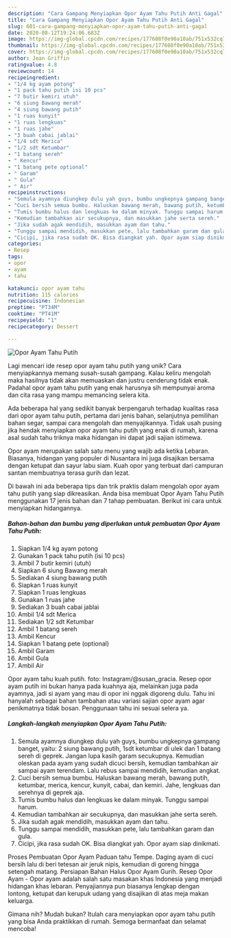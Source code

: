 ```yaml
---
description: "Cara Gampang Menyiapkan Opor Ayam Tahu Putih Anti Gagal"
title: "Cara Gampang Menyiapkan Opor Ayam Tahu Putih Anti Gagal"
slug: 601-cara-gampang-menyiapkan-opor-ayam-tahu-putih-anti-gagal
date: 2020-08-12T19:24:06.683Z
image: https://img-global.cpcdn.com/recipes/177608f0e90a10ab/751x532cq70/opor-ayam-tahu-putih-foto-resep-utama.jpg
thumbnail: https://img-global.cpcdn.com/recipes/177608f0e90a10ab/751x532cq70/opor-ayam-tahu-putih-foto-resep-utama.jpg
cover: https://img-global.cpcdn.com/recipes/177608f0e90a10ab/751x532cq70/opor-ayam-tahu-putih-foto-resep-utama.jpg
author: Jean Griffin
ratingvalue: 4.8
reviewcount: 14
recipeingredient:
- "1/4 kg ayam potong"
- "1 pack tahu putih isi 10 pcs"
- "7 butir kemiri utuh"
- "6 siung Bawang merah"
- "4 siung bawang putih"
- "1 ruas kunyit"
- "1 ruas lengkuas"
- "1 ruas jahe"
- "3 buah cabai jablai"
- "1/4 sdt Merica"
- "1/2 sdt Ketumbar"
- "1 batang sereh"
- " Kencur"
- "1 batang pete optional"
- " Garam"
- " Gula"
- " Air"
recipeinstructions:
- "Semula ayamnya diungkep dulu yah guys, bumbu ungkepnya gampang banget, yaitu: 2 siung bawang putih, 1sdt ketumbar di ulek dan 1 batang sereh di geprek. Jangan lupa kasih garam secukupnya. Kemudian oleskan pada ayam yang sudah dicuci bersih, kemudian tambahkan air sampai ayam terendam. Lalu rebus sampai mendidih, kemudian angkat."
- "Cuci bersih semua bumbu. Haluskan bawang merah, bawang putih, ketumbar, merica, kencur, kunyit, cabai, dan kemiri. Jahe, lengkuas dan serehnya di geprek aja."
- "Tumis bumbu halus dan lengkuas ke dalam minyak. Tunggu sampai harum."
- "Kemudian tambahkan air secukupnya, dan masukkan jahe serta sereh."
- "Jika sudah agak mendidih, masukkan ayam dan tahu."
- "Tunggu sampai mendidih, masukkan pete, lalu tambahkan garam dan gula."
- "Cicipi, jika rasa sudah OK. Bisa diangkat yah. Opor ayam siap dinikmati."
categories:
- Resep
tags:
- opor
- ayam
- tahu

katakunci: opor ayam tahu 
nutrition: 115 calories
recipecuisine: Indonesian
preptime: "PT34M"
cooktime: "PT41M"
recipeyield: "1"
recipecategory: Dessert

---
```



![Opor Ayam Tahu Putih](https://img-global.cpcdn.com/recipes/177608f0e90a10ab/751x532cq70/opor-ayam-tahu-putih-foto-resep-utama.jpg)

Lagi mencari ide resep opor ayam tahu putih yang unik? Cara menyiapkannya memang susah-susah gampang. Kalau keliru mengolah maka hasilnya tidak akan memuaskan dan justru cenderung tidak enak. Padahal opor ayam tahu putih yang enak harusnya sih mempunyai aroma dan cita rasa yang mampu memancing selera kita.

Ada beberapa hal yang sedikit banyak berpengaruh terhadap kualitas rasa dari opor ayam tahu putih, pertama dari jenis bahan, selanjutnya pemilihan bahan segar, sampai cara mengolah dan menyajikannya. Tidak usah pusing jika hendak menyiapkan opor ayam tahu putih yang enak di rumah, karena asal sudah tahu triknya maka hidangan ini dapat jadi sajian istimewa.

Opor ayam merupakan salah satu menu yang wajib ada ketika Lebaran. Biasanya, hidangan yang populer di Nusantara ini juga disajikan bersama dengan ketupat dan sayur labu siam. Kuah opor yang terbuat dari campuran santan membuatnya terasa gurih dan lezat.


Di bawah ini ada beberapa tips dan trik praktis dalam mengolah opor ayam tahu putih yang siap dikreasikan. Anda bisa membuat Opor Ayam Tahu Putih menggunakan 17 jenis bahan dan 7 tahap pembuatan. Berikut ini cara untuk menyiapkan hidangannya.

<!--inarticleads1-->

##### Bahan-bahan dan bumbu yang diperlukan untuk pembuatan Opor Ayam Tahu Putih:

1. Siapkan 1/4 kg ayam potong
1. Gunakan 1 pack tahu putih (isi 10 pcs)
1. Ambil 7 butir kemiri (utuh)
1. Siapkan 6 siung Bawang merah
1. Sediakan 4 siung bawang putih
1. Siapkan 1 ruas kunyit
1. Siapkan 1 ruas lengkuas
1. Gunakan 1 ruas jahe
1. Sediakan 3 buah cabai jablai
1. Ambil 1/4 sdt Merica
1. Sediakan 1/2 sdt Ketumbar
1. Ambil 1 batang sereh
1. Ambil  Kencur
1. Siapkan 1 batang pete (optional)
1. Ambil  Garam
1. Ambil  Gula
1. Ambil  Air


Opor ayam tahu kuah putih. foto: Instagram/@susan_gracia. Resep opor ayam putih ini bukan hanya pada kuahnya aja, melainkan juga pada ayamnya, jadi si ayam yang mau di opor ini nggak digoreng dulu. Tahu ini hanyalah sebagai bahan tambahan atau variasi sajian opor ayam agar penikmatnya tidak bosan. Penggunaan tahu ini sesuai selera ya. 

<!--inarticleads2-->

##### Langkah-langkah menyiapkan Opor Ayam Tahu Putih:

1. Semula ayamnya diungkep dulu yah guys, bumbu ungkepnya gampang banget, yaitu: 2 siung bawang putih, 1sdt ketumbar di ulek dan 1 batang sereh di geprek. Jangan lupa kasih garam secukupnya. Kemudian oleskan pada ayam yang sudah dicuci bersih, kemudian tambahkan air sampai ayam terendam. Lalu rebus sampai mendidih, kemudian angkat.
1. Cuci bersih semua bumbu. Haluskan bawang merah, bawang putih, ketumbar, merica, kencur, kunyit, cabai, dan kemiri. Jahe, lengkuas dan serehnya di geprek aja.
1. Tumis bumbu halus dan lengkuas ke dalam minyak. Tunggu sampai harum.
1. Kemudian tambahkan air secukupnya, dan masukkan jahe serta sereh.
1. Jika sudah agak mendidih, masukkan ayam dan tahu.
1. Tunggu sampai mendidih, masukkan pete, lalu tambahkan garam dan gula.
1. Cicipi, jika rasa sudah OK. Bisa diangkat yah. Opor ayam siap dinikmati.


Proses Pembuatan Opor Ayam Paduan tahu Tempe. Daging ayam di cuci bersih lalu di beri tetesan air jeruk nipis, kemudian di goreng hingga setengah matang. Persiapan Bahan Halus Opor Ayam Gurih. Resep Opor Ayam - Opor ayam adalah salah satu masakan khas Indonesia yang menjadi hidangan khas lebaran. Penyajiannya pun biasanya lengkap dengan lontong, ketupat dan kerupuk udang yang disajikan di atas meja makan keluarga. 

Gimana nih? Mudah bukan? Itulah cara menyiapkan opor ayam tahu putih yang bisa Anda praktikkan di rumah. Semoga bermanfaat dan selamat mencoba!
